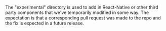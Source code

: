 The "experimental" directory is used to add in React-Native or other third party components 
 that we've temporarily modified in some way.  The expectation is that a corresponding 
 pull request was made to the repo and the fix is expected in a future release.  
